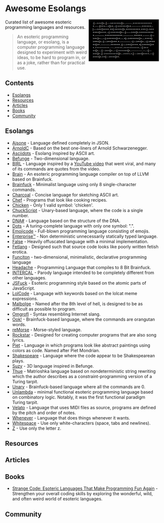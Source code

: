 # Awesome Esolangs

<p align="center">
  <a href="">
    <img alt="Logo" src="brainfuck_code.png" min-width="230px" max-width="230px" width="230px" align="right">  
  </a>
</p>

Curated list of awesome esoteric programming languages and resources.

> An esoteric programming language, or esolang, is a computer programming language designed to experiment with weird ideas, to be hard to program in,
> or as a joke, rather than for practical use. 


## Contents
* [Esolangs](#esolangs)
* [Resources](#resources)
* [Articles](#articles)
* [Books](#books)
* [Community](#community)

## Esolangs

* [Ajsone](https://www.quaxio.com/ajsone) - Language defined completely in JSON.
* [ArnoldC](https://esolangs.org/wiki/ArnoldC) - Based on the best one-liners of Arnold Schwarzenegger.
* [Asciidots](https://esolangs.org/wiki/AsciiDots) - Esolang inspired by ASCII art.
* [Befunge](https://esolangs.org/wiki/Befunge) - Two-dimensional language.
* [BIRL](https://birl-language.github.io/) - Language inspired by a [YouTube video](https://www.youtube.com/watch?v=zwvsa7DzzHY) that went viral, and many of its commands are quotes from the video.
* [Brain](https://esolangs.org/wiki/Brain) - An esoteric programming language compiler on top of LLVM based on Brainfuck.
* [Brainfuck](https://esolangs.org/wiki/Brainfuck) - Minimalist language using only 8 single-character commands.
* [Charcoal](https://github.com/somebody1234/Charcoal) - Concise language for sketching ASCII art.
* [Chef](http://www.dangermouse.net/esoteric/chef.html) - Programs that look like cooking recipes.
* [Chicken](https://esolangs.org/wiki/Chicken) - Only 1 valid symbol: 'chicken'.
* [ChuckScript](https://github.com/angrykoala/chuckscript) - Unary-based language, where the code is a single number.
* [DNA#](https://esolangs.org/wiki/DNA-Sharp) - Language based on the structure of the DNA.
* [Dots](https://github.com/josconno/dots) - A turing-complete language with only one symbol: ".".
* [Emojicode](http://www.emojicode.org) - Full-blown programming language consisting of emojis.
* [Enterprise™](https://github.com/joaomilho/Enterprise) - Non deterministic unnecessarily statically typed language.
* [False](http://strlen.com/false-language) - Heavily offuscated language with a minimal implementation.
* [Fetlang](https://github.com/Property404/fetlang) - Designed such that source code looks like poorly written fetish erotica.
* [Funciton](https://esolangs.org/wiki/Funciton) - two-dimensional, minimalistic, declarative programming language 
* [Headache](https://github.com/LucasMW/Headache) - Programming Language that compiles to 8 Bit Brainfuck.
* [INTERCAL](http://www.catb.org/~esr/intercal/) - Parody language intended to be completely different from other languages.
* [JSFuck](https://esolangs.org/wiki/JSFuck) - Esoteric programming style based on the atomic parts of JavaScript.
* [LolCode](https://esolangs.org/wiki/LOLCODE) - Language with keywords based on the lolcat meme expressions.
* [Malbolge](http://www.lscheffer.com/malbolge.shtml) - Named after the 8th level of hell, is designed to be as difficult as possible to program.
* [Omgrofl](https://esolangs.org/wiki/Omgrofl) - Syntax resembling Internet slang.
* [Ook!](http://www.dangermouse.net/esoteric/ook.html) - Brainfuck-based language, where the commands are orangutan words.
* [reMorse](http://esolangs.org/wiki/reMorse) - Morse-styled language.
* [Rockstar](https://github.com/dylanbeattie/rockstar) - Designed for creating computer programs that are also song lyrics.
* [Piet](http://www.dangermouse.net/esoteric/piet.html) -  Language in which programs look like abstract paintings using colors as code. Named after Piet Mondrian.
* [Shakespeare](http://shakespearelang.sourceforge.net) - Language where the code appear to be Shakespearean plays.
* [Suzy](https://esolangs.org/wiki/Suzy) - 3D language inspired in Befunge.
* [Thue](https://esolangs.org/wiki/Thue) - Matrioshka language based on nondeterministic string rewriting which the author describes as a constraint-programming version of a Turing tarpit.
* [Unary](https://esolangs.org/wiki/Unary) - Brainfuck-based language where all the commands are 0.
* [Unlambda](https://esolangs.org/wiki/Unlambda) - minimal functional esoteric programming language based on combinatory logic. Notably, it was the first functional paradigm Turing tarpit.
* [Velato](https://esolangs.org/wiki/Velato) - Language that uses MIDI files as source, programs are defined by the pitch and order of notes.
* [Whenever](http://www.dangermouse.net/esoteric/whenever.html) - Language that does things whenever it wants.
* [Whitespace](http://web.archive.org/web/20150623025348/http://compsoc.dur.ac.uk/whitespace) - Use only white-characters (space, tabs and newlines).
* [Z](https://esolangs.org/wiki/Z) - Use only the letter z.

## Resources

## Articles

## Books
* [Strange Code: Esoteric Languages That Make Programming Fun Again](https://www.amazon.com/Strange-Code-Esoteric-Languages-Programming/dp/1718502400) - Strengthen your overall coding skills by exploring the wonderful, wild, and often weird world of esoteric languages.

## Community
